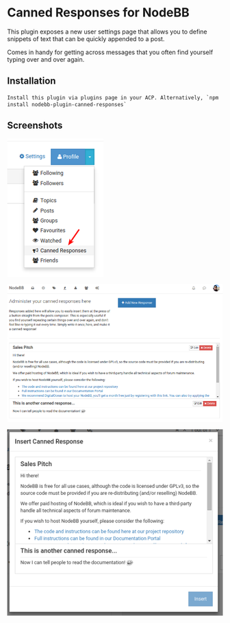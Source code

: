 # Canned Responses for NodeBB

This plugin exposes a new user settings page that allows you to define snippets of text that can be quickly appended to a post.

Comes in handy for getting across messages that you often find yourself typing over and over again.

## Installation

    Install this plugin via plugins page in your ACP. Alternatively, `npm install nodebb-plugin-canned-responses`

## Screenshots

![Context Menu in Account Pages](./screenshots/context_menu.png)

![Administering canned responses in account page](./screenshots/settings.png)

![Inserting a canned response into a new reply](./screenshots/composer.png)
